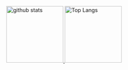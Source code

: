 <p align="left">
  <a href="https://github.com/ash-valley">
    <img alt="github stats" height="150px" src="https://github-readme-stats.vercel.app/api?username=ash-valley&theme=onedark&show_icons=ture" />
  </a>
  <a href="https://github.com/ash-valley">
  <img alt="Top Langs" height="150px" src="https://github-readme-stats.vercel.app/api/top-langs/?username=ash-valley&layout=compact&show_icons=true&theme=onedark" />
  </a>
</p>